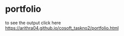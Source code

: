 # portfolio
to see the output click here 
https://arithra04.github.io/cosoft_taskno2/portfolio.html
